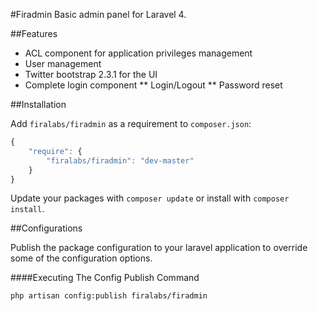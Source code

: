 #Firadmin
Basic admin panel for Laravel 4.

##Features
* ACL component for application privileges management
* User management
* Twitter bootstrap 2.3.1 for the UI
* Complete login component
** Login/Logout
** Password reset

##Installation

Add `firalabs/firadmin` as a requirement to `composer.json`:

```javascript
{
    "require": {
        "firalabs/firadmin": "dev-master"
    }
}
```

Update your packages with `composer update` or install with `composer install`.

##Configurations

Publish the package configuration to your laravel application to override some of the configuration options.

####Executing The Config Publish Command

```bash
php artisan config:publish firalabs/firadmin
```